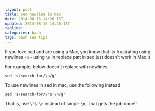 ```yaml
---           
layout: post
title: sed newline in mac
date: 2014-08-16 14:26 IST
updated: 2014-08-16 14:26 IST
tagline: 
categories: bash
tags: bash sed tips 
---
```

If you love sed and are using a Mac, you know that its frustrating using newlines `\n` - using `\n` in replace part in 
sed just doesn't work in Mac :(

For example, below doesn't replace with newlines

`sed 's/search-for/\n/g'`

To use newlines in sed in mac, use the following instead
    
`sed 's/search-for/\'$'\n/g'`

That is, use `\'$'\n` instead of simple `\n`. That gets the job done!!

